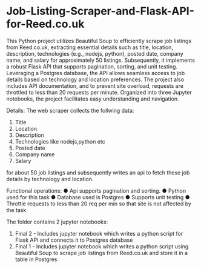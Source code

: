 # Job-Listing-Scraper-and-Flask-API-for-Reed.co.uk

This Python project utilizes Beautiful Soup to efficiently scrape job listings from Reed.co.uk, extracting essential details such as title, 
location, description, technologies (e.g., nodejs, python), posted date, company name, and salary for approximately 50 listings. Subsequently, 
it implements a robust Flask API that supports pagination, sorting, and unit testing. Leveraging a Postgres database, the API allows seamless 
access to job details based on technology and location preferences. The project also includes API documentation, and to prevent site overload, 
requests are throttled to less than 20 requests per minute. Organized into three Jupyter notebooks, the project facilitates easy understanding and navigation.

Details: 
The web scraper collects the follwing data:

1. Title
2. Location
3. Description
4. Technologies like nodejs,python etc
5. Posted date
6. Company name
7. Salary

for about 50 job listings and subsequently writes an api to fetch these job
details by technology and location.

Functional operations:
● Api supports pagination and sorting.
● Python used for this task
● Database used is Postgres
● Supports unit testing
● Throttle requests to less than 20 req per min so that site is not affected by
the task

The folder contains 2 jupyter notebooks:
1. Final 2 - Includes jupyter notebook which writes a python script for Flask API 
			     and connects it to Postgres database
2. Final 1 - Includes jupyter notebook which writes a python script using Beautiful Soup to scrape 
			    job listings from Reed.co.uk and store it in a table in Postgres 









